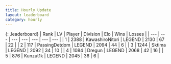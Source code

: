 ```yaml
---
title: Hourly Update
layout: leaderboard
category: hourly
---
```


{: .leaderboard}
| Rank | LV | Player | Division | Elo | Wins | Losses |
| --- | --- | --- | --- | --- | --- | --- |
| <span data-change="0">1</span> | 2388 | <span title="ID: 164871">KawashiroNitori</span> | LEGEND | <span data-change="5">2130</span> | <span data-change="1">67</span> | <span data-change="0">22</span> |
| <span data-change="0">2</span> | 117 | <span title="ID: 454837">PassingDetdom</span> | LEGEND | <span data-change="0">2094</span> | <span data-change="0">44</span> | <span data-change="0">6</span> |
| <span data-change="1">3</span> | 1244 | <span title="ID: 353063">Sktima</span> | LEGEND | <span data-change="33">2092</span> | <span data-change="8">34</span> | <span data-change="1">10</span> |
| <span data-change="-1">4</span> | 1084 | <span title="ID: 337810">Dregun</span> | LEGEND | <span data-change="0">2068</span> | <span data-change="0">42</span> | <span data-change="0">16</span> |
| <span data-change="0">5</span> | 876 | <span title="ID: 392407">Kunzut1k</span> | LEGEND | <span data-change="12">2045</span> | <span data-change="2">36</span> | <span data-change="0">6</span> |